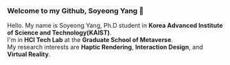 ### Welcome to my Github, Soyeong Yang 🙌

<!--
**SoyeongYang/SoyeongYang** is a ✨ _special_ ✨ repository because its `README.md` (this file) appears on your GitHub profile.

Here are some ideas to get you started:

- 🔭 I’m currently working on ...
- 🌱 I’m currently learning ...
- 👯 I’m looking to collaborate on ...
- 🤔 I’m looking for help with ...
- 💬 Ask me about ...
- 📫 How to reach me: ...
- 😄 Pronouns: ...
- ⚡ Fun fact: ...
-->

Hello. My name is Soyeong Yang, Ph.D student in **Korea Advanced Institute of Science and Technology(KAIST)**.<br>
I'm in **HCI Tech Lab** at the **Graduate School of Metaverse**.<br>
My research interests are **Haptic Rendering**, **Interaction Design**, and **Virtual Reality**.

